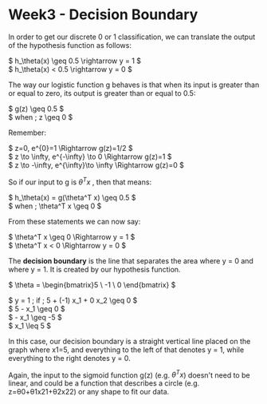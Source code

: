 # Week3 - Decision Boundary

In order to get our discrete 0 or 1 classification, we can translate the output of the hypothesis function as follows:

$ h_\theta(x) \geq 0.5 \rightarrow y = 1 $  
$ h_\theta(x) < 0.5 \rightarrow y = 0 $

The way our logistic function g behaves is that when its input is greater than or equal to zero, its output is greater than or equal to 0.5:

$ g(z) \geq 0.5 $  
$ when \; z \geq 0 $

Remember:  

$ z=0, e^{0}=1 \Rightarrow g(z)=1/2 $  
$ z \to \infty, e^{-\infty} \to 0 \Rightarrow g(z)=1 $  
$ z \to -\infty, e^{\infty}\to \infty \Rightarrow g(z)=0 $  

So if our input to g is $\theta^Tx$ , then that means:

$  h_\theta(x) = g(\theta^T x) \geq 0.5 $  
$ when \; \theta^T x \geq 0 $  

From these statements we can now say:

$ \theta^T x \geq 0 \Rightarrow y = 1 $  
$ \theta^T x < 0 \Rightarrow y = 0 $

The **decision boundary** is the line that separates the area where y = 0 and where y = 1. It is created by our hypothesis function.

$ \theta = \begin{bmatrix}5 \\ -1 \\ 0 \end{bmatrix} $  

$ y = 1 \; if \; 5 + (-1) x_1 + 0 x_2 \geq 0 $  
$ 5 - x_1 \geq 0 $  
$ - x_1 \geq -5 $  
$ x_1 \leq 5 $

In this case, our decision boundary is a straight vertical line placed on the graph where x1=5, and everything to the left of that denotes y = 1, while everything to the right denotes y = 0.

Again, the input to the sigmoid function g(z) (e.g. $\theta^Tx$) doesn't need to be linear, and could be a function that describes a circle (e.g. z=θ0+θ1x21+θ2x22) or any shape to fit our data.